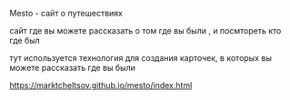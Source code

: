 
Mesto - сайт о путешествиях 

сайт где вы можете рассказать о том где вы были , и посмтореть кто где был

тут используется технология для создания карточек, в которых вы можете рассказать где вы были

https://marktcheltsov.github.io/mesto/index.html 

